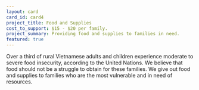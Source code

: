 ```yaml
---
layout: card
card_id: card4
project_title: Food and Supplies
cost_to_support: $15 - $20 per family.
project_summary: Providing food and supplies to families in need.
featured: true
---
```

<p>Over a third of rural Vietnamese adults and children experience moderate to severe food insecurity, according to the United Nations. We believe that food should not be a struggle to obtain for these families. We give out food and supplies to families who are the most vulnerable and in need of resources.</p>